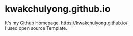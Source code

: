 # kwakchulyong.github.io
It's my Github Homepage. https://kwakchulyong.github.io/
<br/>
I used open source Template.
